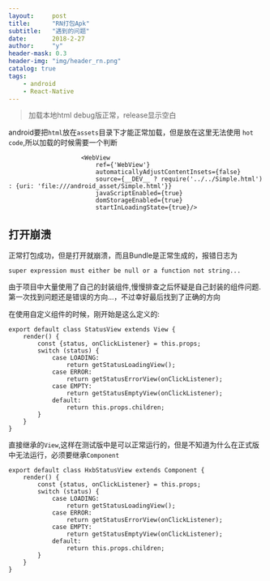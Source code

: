 ```yaml
---
layout:     post
title:      "RN打包Apk"
subtitle:   "遇到的问题"
date:       2018-2-27
author:     "y"
header-mask: 0.3
header-img: "img/header_rn.png"
catalog: true
tags:
    - android
    - React-Native
---
```


> 加载本地html debug版正常，release显示空白

android要把`html`放在`assets`目录下才能正常加载，但是放在这里无法使用 `hot code`,所以加载的时候需要一个判断

                        <WebView
                            ref={'WebView'}
                            automaticallyAdjustContentInsets={false}
                            source={__DEV__ ? require('../../Simple.html') : {uri: 'file:///android_asset/Simple.html'}}
                            javaScriptEnabled={true}
                            domStorageEnabled={true}
                            startInLoadingState={true}/>

## 打开崩溃

正常打包成功，但是打开就崩溃，而且Bundle是正常生成的，报错日志为

    super expression must either be null or a function not string...
    
由于项目中大量使用了自己的封装组件,慢慢排查之后怀疑是自己封装的组件问题.
第一次找到问题还是错误的方向...，不过幸好最后找到了正确的方向


在使用自定义组件的时候，刚开始是这么定义的:

    export default class StatusView extends View {
        render() {
            const {status, onClickListener} = this.props;
            switch (status) {
                case LOADING:
                    return getStatusLoadingView();
                case ERROR:
                    return getStatusErrorView(onClickListener);
                case EMPTY:
                    return getStatusEmptyView(onClickListener);
                default:
                    return this.props.children;
            }
        }
    }
 
直接继承的`View`,这样在测试版中是可以正常运行的，但是不知道为什么在正式版中无法运行，必须要继承`Component`


    export default class HxbStatusView extends Component {
        render() {
            const {status, onClickListener} = this.props;
            switch (status) {
                case LOADING:
                    return getStatusLoadingView();
                case ERROR:
                    return getStatusErrorView(onClickListener);
                case EMPTY:
                    return getStatusEmptyView(onClickListener);
                default:
                    return this.props.children;
            }
        }
    }

